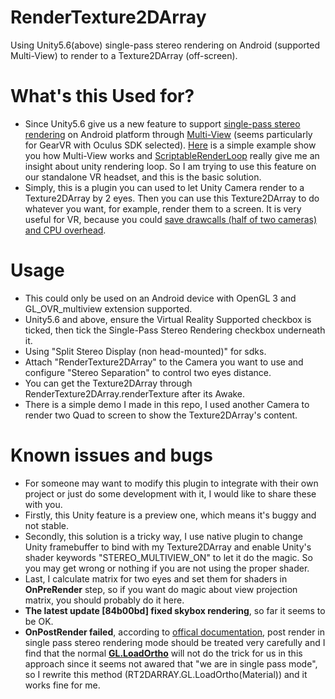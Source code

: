 # RenderTexture2DArray
Using Unity5.6(above) single-pass stereo rendering on Android (supported Multi-View) to render to a Texture2DArray (off-screen).

# What's this Used for?
* Since Unity5.6 give us a new feature to support [single-pass stereo rendering](https://docs.unity3d.com/Manual/SinglePassStereoRendering.html) on Android platform through [Multi-View](https://www.khronos.org/registry/OpenGL/extensions/OVR/OVR_multiview.txt) (seems particularly for GearVR with Oculus SDK selected). [Here](http://malideveloper.arm.com/downloads/deved/tutorial/SDK/android/2.1/multiview.html) is a simple example show you how Multi-View works and [ScriptableRenderLoop](https://github.com/Unity-Technologies/ScriptableRenderLoop) really give me an insight about unity rendering loop. So I am trying to use this feature on our standalone VR headset, and this is the basic solution.
* Simply, this is a plugin you can used to let Unity Camera render to a Texture2DArray by 2 eyes. Then you can use this Texture2DArray to do whatever you want, for example, render them to a screen. It is very useful for VR, because you could [save drawcalls (half of two cameras) and CPU overhead](https://developer.oculus.com/documentation/mobilesdk/latest/concepts/mobile-multiview).

# Usage
* This could only be used on an Android device with OpenGL 3 and GL_OVR_multiview extension supported.
* Unity5.6 and above, ensure the Virtual Reality Supported checkbox is ticked, then tick the Single-Pass Stereo Rendering checkbox underneath it.
* Using "Split Stereo Display (non head-mounted)" for sdks.
* Attach "RenderTexture2DArray" to the Camera you want to use and configure "Stereo Separation" to control two eyes distance.
* You can get the Texture2DArray through RenderTexture2DArray.renderTexture after its Awake.
* There is a simple demo I made in this repo, I used another Camera to render two Quad to screen to show the Texture2DArray's content.

# Known issues and bugs
* For someone may want to modify this plugin to integrate with their own project or just do some development with it, I would like to share these with you.
* Firstly, this Unity feature is a preview one, which means it's buggy and not stable.
* Secondly, this solution is a tricky way, I use native plugin to change Unity framebuffer to bind with my Texture2DArray and enable Unity's shader keywords "STEREO_MULTIVIEW_ON" to let it do the magic. So you may get wrong or nothing if you are not using the proper shader.
* Last, I calculate matrix for two eyes and set them for shaders in **OnPreRender** step, so if you want do magic about view projection matrix, you should probably do it here.
* **The latest update [84b00bd] fixed skybox rendering**, so far it seems to be OK.
* **OnPostRender failed**, according to [offical documentation](https://docs.unity3d.com/Manual/SinglePassStereoRendering.html), post render in single pass stereo rendering mode should be treated very carefully and I find that the normal **[GL.LoadOrtho](https://docs.unity3d.com/ScriptReference/GL.LoadOrtho.html)** will not do the trick for us in this approach since it seems not awared that "we are in single pass mode", so I rewrite this method (RT2DARRAY.GL.LoadOrtho(Material)) and it works fine for me.